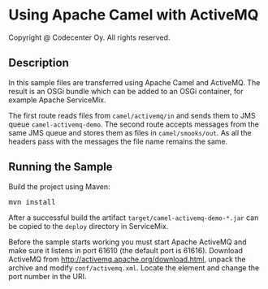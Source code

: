 Using Apache Camel with ActiveMQ
================================
Copyright @ Codecenter Oy. All rights reserved.

Description
-----------

In this sample files are transferred using Apache Camel and ActiveMQ. The 
result is an OSGi bundle which can be added to an OSGi container, for example 
Apache ServiceMix. 

The first route reads files from `camel/activemq/in` and sends them to JMS 
queue `camel-activemq-demo`. The second route accepts messages from the same
JMS queue and stores them as files in `camel/smooks/out`. As all the headers
pass with the messages the file name remains the same.

Running the Sample
------------------

Build the project using Maven:

<pre>
mvn install
</pre>

After a successful build the artifact `target/camel-activemq-demo-*.jar` can be 
copied to the `deploy` directory in ServiceMix.

Before the sample starts working you must start Apache ActiveMQ and make sure it 
listens in port 61610 (the default port is 61616). Download ActiveMQ from 
<http://activemq.apache.org/download.html>, unpack the archive and modify 
`conf/activemq.xml`. Locate the element <transportConnector /> and change the
port number in the URI.
